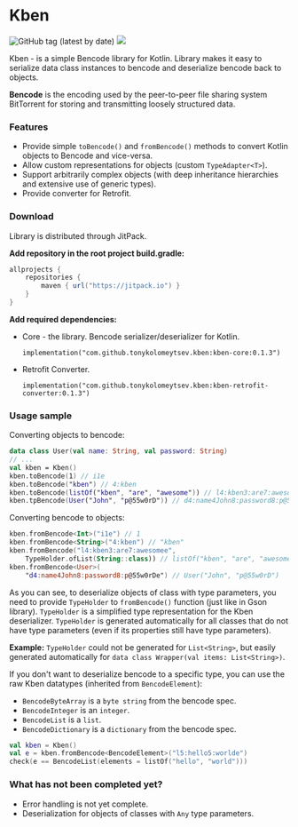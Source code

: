 # Kben

![GitHub tag (latest by date)](https://img.shields.io/github/v/tag/tonykolomeytsev/kben?label=version)
![](https://github.com/tonykolomeytsev/kben/actions/workflows/pull_requests.yml/badge.svg?branch=master)

Kben - is a simple Bencode library for Kotlin. Library makes it easy to serialize data class instances to bencode and deserialize bencode back to objects.

**Bencode** is the encoding used by the peer-to-peer file sharing system BitTorrent for storing and transmitting loosely structured data.

### Features

* Provide simple `toBencode()` and `fromBencode()` methods to convert Kotlin objects to Bencode and vice-versa.
* Allow custom representations for objects (custom `TypeAdapter<T>`).
* Support arbitrarily complex objects (with deep inheritance hierarchies and extensive use of generic types).
* Provide converter for Retrofit.

### Download

Library is distributed through JitPack.

**Add repository in the root project build.gradle:**

```groovy
allprojects {
    repositories {
        maven { url("https://jitpack.io") }
    }
}
```

**Add required dependencies:**

- Core - the library. Bencode serializer/deserializer for Kotlin.

  `implementation("com.github.tonykolomeytsev.kben:kben-core:0.1.3")`

- Retrofit Converter.

  `implementation("com.github.tonykolomeytsev.kben:kben-retrofit-converter:0.1.3")`

### Usage sample

Converting objects  to bencode:

```kotlin
data class User(val name: String, val password: String)
// ...
val kben = Kben()
kben.toBencode(1) // i1e
kben.toBencode("kben") // 4:kben
kben.toBencode(listOf("kben", "are", "awesome")) // l4:kben3:are7:awesomee
kben.tpBencode(User("John", "p@55w0rD")) // d4:name4John8:password8:p@55w0rDe
```

Converting bencode to objects:

```kotlin
kben.fromBencode<Int>("i1e") // 1
kben.fromBencode<String>("4:kben") // "kben"
kben.fromBencode("l4:kben3:are7:awesomee", 
    TypeHolder.ofList(String::class)) // listOf("kben", "are", "awesome")
kben.fromBencode<User>(
    "d4:name4John8:password8:p@55w0rDe") // User("John", "p@55w0rD")
```

As you can see, to deserialize objects of class with type parameters, you need to provide `TypeHolder` to `fromBencode()` function (just like in Gson library). `TypeHolder` is a simplified type representation for the Kben deserializer.  `TypeHolder` is generated automatically for all classes that do not have type parameters (even if its properties still have type parameters).

**Example:**  `TypeHolder` could not be generated for `List<String>`, but easily generated automatically for `data class Wrapper(val items: List<String>)`.

If you don't want to deserialize bencode to a specific type, you can use the raw Kben datatypes (inherited from `BencodeElement`):
- `BencodeByteArray` is a `byte string` from the bencode spec.
- `BencodeInteger` is an `integer`.
- `BencodeList` is a `list`.
- `BencodeDictionary` is a `dictionary` from the bencode spec.

```kotlin
val kben = Kben()
val e = kben.fromBencode<BencodeElement>("l5:hello5:worlde")
check(e == BencodeList(elements = listOf("hello", "world")))
```

### What has not been completed yet? 

- Error handling is not yet complete.
- Deserialization for objects of classes with `Any` type parameters.

